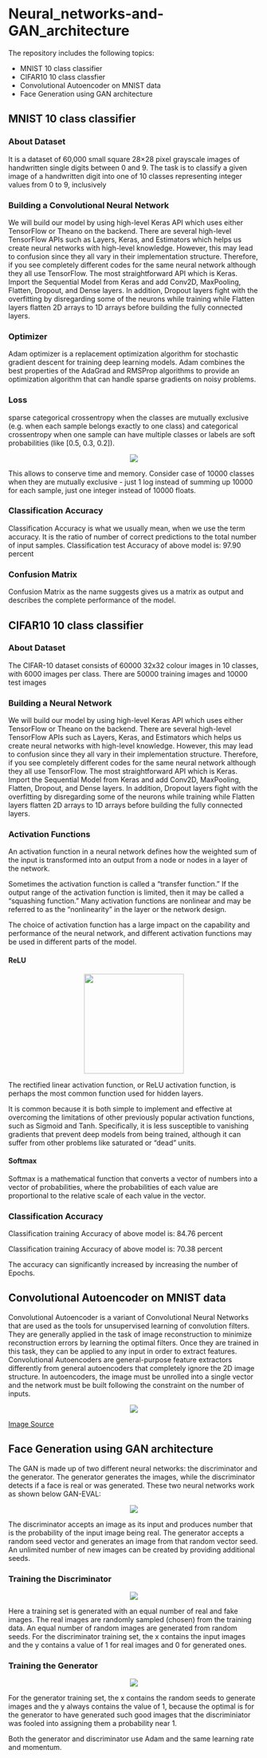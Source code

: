 # Neural_networks-and-GAN_architecture

The repository includes the following topics:

* MNIST 10 class classifier
* CIFAR10 10 class classfier
* Convolutional Autoencoder on MNIST data
* Face Generation using GAN architecture

## MNIST 10 class classifier

### About Dataset

It is a dataset of 60,000 small square 28×28 pixel grayscale images of handwritten single digits between 0 and 9. The task is to classify a given image of a handwritten digit into one of 10 classes representing integer values from 0 to 9, inclusively

### Building a Convolutional Neural Network

We will build our model by using high-level Keras API which uses either TensorFlow or Theano on the backend. There are several high-level TensorFlow APIs such as Layers, Keras, and Estimators which helps us create neural networks with high-level knowledge. However, this may lead to confusion since they all vary in their implementation structure. Therefore, if you see completely different codes for the same neural network although they all use TensorFlow. The most straightforward API which is Keras. Import the Sequential Model from Keras and add Conv2D, MaxPooling, Flatten, Dropout, and Dense layers. In addition, Dropout layers fight with the overfitting by disregarding some of the neurons while training while Flatten layers flatten 2D arrays to 1D arrays before building the fully connected layers.

### Optimizer

Adam optimizer is a replacement optimization algorithm for stochastic gradient descent for training deep learning models. Adam combines the best properties of the AdaGrad and RMSProp algorithms to provide an optimization algorithm that can handle sparse gradients on noisy problems.

### Loss

sparse categorical crossentropy when the classes are mutually exclusive (e.g. when each sample belongs exactly to one class) and categorical crossentropy when one sample can have multiple classes or labels are soft probabilities (like [0.5, 0.3, 0.2]).

<p align="center">
  <img src="https://user-images.githubusercontent.com/46927252/117635994-feef2780-b19d-11eb-9f67-8ba952110619.png" />
</p>

This allows to conserve time and memory. Consider case of 10000 classes when they are mutually exclusive - just 1 log instead of summing up 10000 for each sample, just one integer instead of 10000 floats.

### Classification Accuracy

Classification Accuracy is what we usually mean, when we use the term accuracy. It is the ratio of number of correct predictions to the total number of input samples.
Classification test Accuracy of above model is: 97.90 percent 

### Confusion Matrix

Confusion Matrix as the name suggests gives us a matrix as output and describes the complete performance of the model.

## CIFAR10 10 class classifier

### About Dataset

The CIFAR-10 dataset consists of 60000 32x32 colour images in 10 classes, with 6000 images per class. There are 50000 training images and 10000 test images

### Building a Neural Network

We will build our model by using high-level Keras API which uses either TensorFlow or Theano on the backend. There are several high-level TensorFlow APIs such as Layers, Keras, and Estimators which helps us create neural networks with high-level knowledge. However, this may lead to confusion since they all vary in their implementation structure. Therefore, if you see completely different codes for the same neural network although they all use TensorFlow. The most straightforward API which is Keras. Import the Sequential Model from Keras and add Conv2D, MaxPooling, Flatten, Dropout, and Dense layers. In addition, Dropout layers fight with the overfitting by disregarding some of the neurons while training while Flatten layers flatten 2D arrays to 1D arrays before building the fully connected layers.

### Activation Functions

An activation function in a neural network defines how the weighted sum of the input is transformed into an output from a node or nodes in a layer of the network.

Sometimes the activation function is called a “transfer function.” If the output range of the activation function is limited, then it may be called a “squashing function.” Many activation functions are nonlinear and may be referred to as the “nonlinearity” in the layer or the network design.

The choice of activation function has a large impact on the capability and performance of the neural network, and different activation functions may be used in different parts of the model.

#### ReLU 

<p align="center">
<img src="https://user-images.githubusercontent.com/46927252/117638120-2646f400-b1a0-11eb-9955-e0f05635f647.png" data-canonical-src="https://gyazo.com/eb5c5741b6a9a16c692170a41a49c858.png" width="200" height="200" />
</p>

The rectified linear activation function, or ReLU activation function, is perhaps the most common function used for hidden layers.

It is common because it is both simple to implement and effective at overcoming the limitations of other previously popular activation functions, such as Sigmoid and Tanh. Specifically, it is less susceptible to vanishing gradients that prevent deep models from being trained, although it can suffer from other problems like saturated or “dead” units.

#### Softmax

Softmax is a mathematical function that converts a vector of numbers into a vector of probabilities, where the probabilities of each value are proportional to the relative scale of each value in the vector.

### Classification Accuracy

Classification training Accuracy of above model is: 84.76 percent

Classification training Accuracy of above model is: 70.38 percent

The accuracy can significantly increased by increasing the number of Epochs.

## Convolutional Autoencoder on MNIST data

Convolutional Autoencoder is a variant of Convolutional Neural Networks that are used as the tools for unsupervised learning of convolution filters. They are generally applied in the task of image reconstruction to minimize reconstruction errors by learning the optimal filters. Once they are trained in this task, they can be applied to any input in order to extract features. Convolutional Autoencoders are general-purpose feature extractors differently from general autoencoders that completely ignore the 2D image structure. In autoencoders, the image must be unrolled into a single vector and the network must be built following the constraint on the number of inputs.


<p align="center">
  <img src="https://user-images.githubusercontent.com/46927252/117638652-b1c08500-b1a0-11eb-866b-637c5a1efb44.png" />
</p>

<p align="center">
  
[Image Source](https://www.researchgate.net/profile/Xifeng-Guo/publication/320658590/figure/fig1/AS:614154637418504@1523437284408/The-structure-of-proposed-Convolutional-AutoEncoders-CAE-for-MNIST-In-the-middle-there.png)

</p>

## Face Generation using GAN architecture

The GAN is made up of two different neural networks: the discriminator and the generator. The generator generates the images, while the discriminator detects if a face is real or was generated. These two neural networks work as shown below GAN-EVAL:

<p align="center">
  <img src="https://user-images.githubusercontent.com/46927252/117641314-a15dd980-b1a3-11eb-9d52-bc69813db7a7.png" />
</p>

The discriminator accepts an image as its input and produces number that is the probability of the input image being real. The generator accepts a random seed vector and generates an image from that random vector seed. An unlimited number of new images can be created by providing additional seeds.

### Training the Discriminator

<p align="center">
  <img src="https://user-images.githubusercontent.com/46927252/117641414-bd617b00-b1a3-11eb-8386-1ddddc37f75a.png" />
</p>


Here a training set is generated with an equal number of real and fake images. The real images are randomly sampled (chosen) from the training data. An equal number of random images are generated from random seeds. For the discriminator training set, the  x  contains the input images and the  y  contains a value of 1 for real images and 0 for generated ones.

### Training the Generator

<p align="center">
  <img src="https://user-images.githubusercontent.com/46927252/117641579-f13ca080-b1a3-11eb-9357-a51fdb201ae6.png" />
</p>


For the generator training set, the  x  contains the random seeds to generate images and the  y  always contains the value of 1, because the optimal is for the generator to have generated such good images that the discriminiator was fooled into assigning them a probability near 1.

Both the generator and discriminator use Adam and the same learning rate and momentum.

